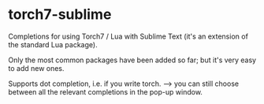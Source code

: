 torch7-sublime
==============

Completions for using Torch7 / Lua with Sublime Text (it's an extension of the standard Lua package).

Only the most common packages have been added so far; but it's very easy to add new ones.

Supports dot completion, i.e. if you write torch. --> you can still choose between all the relevant completions in the pop-up window.


